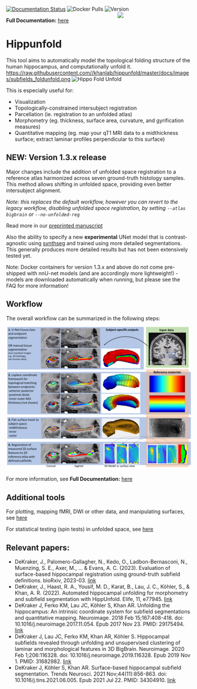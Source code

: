 [![Documentation Status](https://readthedocs.org/projects/hippunfold/badge/?version=latest)](https://hippunfold.readthedocs.io/en/latest/?badge=latest)
![Docker Pulls](https://img.shields.io/docker/pulls/khanlab/hippunfold)
![Version](https://img.shields.io/github/v/tag/khanlab/hippunfold?label=version)
<img align="right" width="200" src="https://github.com/khanlab/hippunfold/assets/25106300/0c16d33e-893a-4ac3-b127-21fa843823d5">

**Full Documentation:**  [here](https://hippunfold.readthedocs.io/en/latest/?badge=latest)

# Hippunfold

This tool aims to automatically model the topological folding structure
of the human hippocampus, and computationally unfold it.
https://raw.githubusercontent.com//khanlab/hippunfold/master/docs/images/subfields_foldunfold.png
![Hippo Fold Unfold](https://raw.githubusercontent.com//khanlab/hippunfold/master/docs/images/subfields_foldunfold.png)

This is especially useful for:
- Visualization
- Topologically-constrained intersubject registration
- Parcellation (ie. registration to an unfolded atlas)
- Morphometry (eg. thickness, surface area, curvature, and gyrification measures)
- Quantitative mapping (eg. map your qT1 MRI data to a midthickness surface; extract laminar profiles perpendicular to this surface)

## NEW: Version 1.3.x release 

Major changes include the addition of unfolded space registration to a reference atlas harmonized across seven ground-truth histology samples. This method allows shifting in unfolded space, providing even better intersubject alignment. 

*Note: this replaces the default workflow, however you can revert to the legacy workflow, disabling unfolded space registration, by setting `--atlas bigbrain` or `--no-unfolded-reg`*

Read more in our [preprinted manuscript](https://www.biorxiv.org/content/10.1101/2023.03.30.534978v1)

Also the ability to specify a new **experimental** UNet model that is contrast-agnostic using [synthseg](https://github.com/BBillot/SynthSeg) and trained using more detailed segmentations. This generally produces more detailed results but has not been extensively tested yet. 

Note: Docker containers for version 1.3.x and above do not come pre-shipped with nnU-net models (and are accordingly more lightweight!) - models are downloaded automatically when running, but please see the FAQ for more information!

## Workflow

The overall workflow can be summarized in the following steps:

![Pipeline Overview](https://raw.githubusercontent.com//khanlab/hippunfold/master/docs/images/hippunfold_overview_unfoldreg.png)

For more information, see
**Full Documentation:**  [here](https://hippunfold.readthedocs.io/en/latest/?badge=latest)

## Additional tools

For plotting, mapping fMRI, DWI or other data, and manipulating surfaces, see [here](https://github.com/jordandekraker/hippunfold_toolbox)

For statistical testing (spin tests) in unfolded space, see [here](https://github.com/Bradley-Karat/Hippo_Spin_Testing)

## Relevant papers:
- DeKraker, J., Palomero-Gallagher, N., Kedo, O., Ladbon-Bernasconi, N., Muenzing, S. E., Axer, M., ... & Evans, A. C. (2023). Evaluation of surface-based hippocampal registration using ground-truth subfield definitions. bioRxiv, 2023-03. [link](https://www.biorxiv.org/content/10.1101/2023.03.30.534978v1)
- DeKraker, J., Haast, R. A., Yousif, M. D., Karat, B., Lau, J. C., Köhler, S., & Khan, A. R. (2022). Automated hippocampal unfolding for morphometry and subfield segmentation with HippUnfold. Elife, 11, e77945. [link](https://doi.org/10.7554/eLife.77945)
- DeKraker J, Ferko KM, Lau JC, Köhler S, Khan AR. Unfolding the hippocampus: An intrinsic coordinate system for subfield segmentations and quantitative mapping. Neuroimage. 2018 Feb 15;167:408-418. doi: 10.1016/j.neuroimage.2017.11.054. Epub 2017 Nov 23. PMID: 29175494. [link](https://pubmed.ncbi.nlm.nih.gov/29175494/)
- DeKraker J, Lau JC, Ferko KM, Khan AR, Köhler S. Hippocampal subfields revealed through unfolding and unsupervised clustering of laminar and morphological features in 3D BigBrain. Neuroimage. 2020 Feb 1;206:116328. doi: 10.1016/j.neuroimage.2019.116328. Epub 2019 Nov 1. PMID: 31682982. [link](https://pubmed.ncbi.nlm.nih.gov/31682982/)
- DeKraker J, Köhler S, Khan AR. Surface-based hippocampal subfield segmentation. Trends Neurosci. 2021 Nov;44(11):856-863. doi: 10.1016/j.tins.2021.06.005. Epub 2021 Jul 22. PMID: 34304910. [link](https://pubmed.ncbi.nlm.nih.gov/34304910/)


